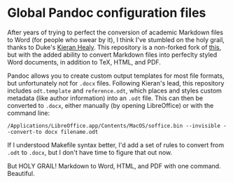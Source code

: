 # Global Pandoc configuration files

After years of trying to perfect the conversion of academic Markdown files to Word (for people who swear by it), I think I've stumbled on the holy grail, thanks to Duke's [Kieran Healy](http://kieranhealy.org/blog/archives/2014/01/23/plain-text/). This repository is a non-forked fork of [this](https://github.com/kjhealy/pandoc-templates), but with the added ability to convert Markdown files into perfeclty styled Word documents, in addition to TeX, HTML, and PDF. 

Pandoc allows you to create custom output templates for most file formats, but unfortunately not for `.docx` files. Following Kieran's lead, this repository includes `odt.template` and `reference.odt`, which places and styles custom metadata (like author information) into an `.odt` file. This can then be converted to `.docx`, either manually (by opening LibreOffice) or with the command line:

	/Applications/LibreOffice.app/Contents/MacOS/soffice.bin --invisible --convert-to docx filename.odt

If I understood Makefile syntax better, I'd add a set of rules to convert from `.odt` to `.docx`, but I don't have time to figure that out now.

But HOLY GRAIL! Markdown to Word, HTML, and PDF with one command. Beautiful.


